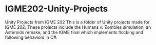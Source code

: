 # IGME202-Unity-Projects
Unity Projects from IGME 202
This is a folder of Unity projects made for IGME 202. These projects include the Humans v. Zombies simulation,
an Asteroids remake, and the IGME final which implements flocking and following behaviors in C#.
